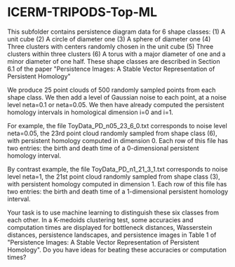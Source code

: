 # ICERM-TRIPODS-Top-ML
This subfolder contains persistence diagram data for 6 shape classes:
(1) A unit cube
(2) A circle of diameter one
(3) A sphere of diameter one
(4) Three clusters with centers randomly chosen in the unit cube
(5) Three clusters within three clusters
(6) A torus with a major diameter of one and a minor diameter of one half.
These shape classes are described in Section 6.1 of the paper "Persistence Images: A Stable Vector Representation of Persistent Homology"

We produce 25 point clouds of 500 randomly sampled points from each shape class. We then add a level of Gaussian noise to each point, at a noise level neta=0.1 or neta=0.05. We then have already computed the persistent homology intervals in homological dimension i=0 and i=1.

For example, the file 
ToyData_PD_n05_23_6_0.txt
corresponds to noise level neta=0.05, the 23rd point cloud randomly sampled from shape class (6), with persistent homology computed in dimension 0.
Each row of this file has two entries: the birth and death time of a 0-dimensional persistent homology interval.

By contrast example, the file 
ToyData_PD_n1_21_3_1.txt
corresponds to noise level neta=1, the 21st point cloud randomly sampled from shape class (3), with persistent homology computed in dimension 1.
Each row of this file has two entries: the birth and death time of a 1-dimensional persistent homology interval.

Your task is to use machine learning to distinguish these six classes from each other. In a K-medoids clustering test, some accuracies and computation times are displayed for bottleneck distances, Wasserstein distances, persistence landscapes, and persistence images in Table 1 of "Persistence Images: A Stable Vector Representation of Persistent Homology". Do you have ideas for beating these accuracies or computation times?